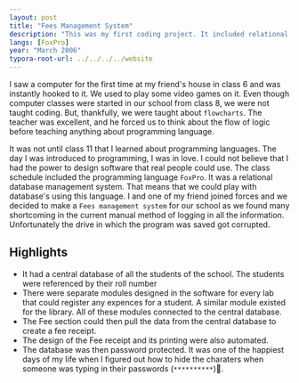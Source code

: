 ```yaml
---
layout: post
title: "Fees Management System"
description: "This was my first coding project. It included relational databases."
langs: [FoxPro]
year: "March 2006"
typora-root-url: ../../../../website
---
```


I saw a computer for the first time at my friend's house in class 6 and was instantly hooked to it. We used to play some video games on it. Even though computer classes were started in our school from class 8, we were not taught coding. But, thankfully, we were taught about `flowcharts`. The teacher was excellent, and he forced us to think about the flow of logic before teaching anything about programming language.

It was not until class 11 that I learned about programming languages. The day I was introduced to programming, I was in love. I could not believe that I had the power to design software that real people could use. The class schedule included the programming language `FoxPro`. It was a relational database management system. That means that we could play with database's using this language. I and one of my friend joined forces and we decided to make a `Fees management system` for our school as we found many shortcoming in the current manual method of logging in all the information. Unfortunately the drive in which the program was saved got corrupted.

## Highlights

- It had a central database of all the students of the school. The students were referenced by their roll number
- There were separate modules designed in the software for every lab that could register any expences for a student. A similar module existed for the library. All of these modules connected to the central database.
- The Fee section could then pull the data from the central database to create a fee receipt. 
- The design of the Fee receipt and its printing were also automated. 
- The database was then password protected. It was one of the happiest days of my life when I figured out how to hide the charaters when someone was typing in their passwords (`**********`)🥳.
